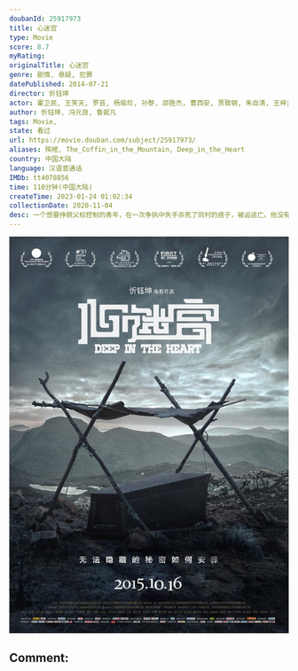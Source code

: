 ```yaml
---
doubanId: 25917973
title: 心迷宫
type: Movie
score: 8.7
myRating: 
originalTitle: 心迷宫
genre: 剧情, 悬疑, 犯罪
datePublished: 2014-07-21
director: 忻钰坤
actor: 霍卫民, 王笑天, 罗芸, 杨瑜珍, 孙黎, 邵胜杰, 曹西安, 贾致钢, 朱自清, 王梓尘, 赵梓彤, 贾世忠, 袁满, 陈梅生, 张景素, 平坦, 金子, 张建军
author: 忻钰坤, 冯元良, 鲁妮凡
tags: Movie, 
state: 看过
url: https://movie.douban.com/subject/25917973/
aliases: 殡棺, The_Coffin_in_the_Mountain, Deep_in_the_Heart
country: 中国大陆
language: 汉语普通话
IMDb: tt4078856
time: 110分钟(中国大陆)
createTime: 2023-01-24 01:02:34
collectionDate: 2020-11-04
desc: 一个想要挣脱父权控制的青年，在一次争执中失手杀死了同村的痞子，被迫逃亡。他没有想过会用这样的方式逃离安逸的生活，离开之际却惊人的发现宿命早已将他和专制的父亲紧紧连接在一起，走或留他都将失去一切。一个...
---
```


![image](assets/p2276780256.jpg)

Comment: 
---

